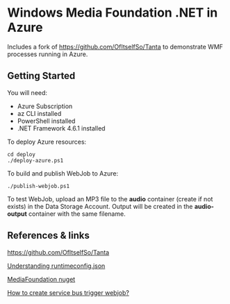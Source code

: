 # Windows Media Foundation .NET in Azure

Includes a fork of <https://github.com/OfItselfSo/Tanta> to demonstrate WMF processes running in Azure.

## Getting Started

You will need:

* Azure Subscription
* az CLI installed
* PowerShell installed
* .NET Framework 4.6.1 installed

To deploy Azure resources:

    cd deploy
    ./deploy-azure.ps1

To build and publish WebJob to Azure:

    ./publish-webjob.ps1

To test WebJob, upload an MP3 file to the **audio** container (create if not exists) in the Data Storage Account. Output will be created in the **audio-output** container with the same filename.

## References & links

<https://github.com/OfItselfSo/Tanta>

[Understanding runtimeconfig.json](https://www.programmersought.com/article/70243717433/)

[MediaFoundation nuget](https://www.nuget.org/packages/MediaFoundation/)

[How to create service bus trigger webjob?](https://stackoverflow.com/questions/58647763/how-to-create-service-bus-trigger-webjob)
